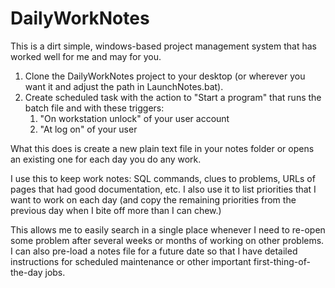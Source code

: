 # DailyWorkNotes
This is a dirt simple, windows-based project management system that has worked well for me and may for you.

1.  Clone the DailyWorkNotes project to your desktop (or wherever you want it and adjust the path in LaunchNotes.bat).
2.  Create scheduled task with the action to "Start a program" that runs the batch file and with these triggers:
    1.  "On workstation unlock" of your user account
    2.  "At log on" of your user

What this does is create a new plain text file in your notes folder or opens an existing one for each day you do any work.

I use this to keep work notes: SQL commands, clues to problems, URLs of pages that had good documentation, etc. I also use it to list priorities that I want to work on each day (and copy the remaining priorities from the previous day when I bite off more than I can chew.)

This allows me to easily search in a single place whenever I need to re-open some problem after several weeks or months of working on other problems. I can also pre-load a notes file for a future date so that I have detailed instructions for scheduled maintenance or other important first-thing-of-the-day jobs.